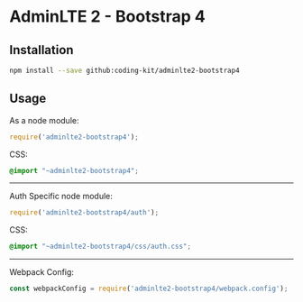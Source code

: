 # AdminLTE 2 - Bootstrap 4

## Installation

```bash
npm install --save github:coding-kit/adminlte2-bootstrap4
````

## Usage

As a node module:

```js
require('adminlte2-bootstrap4');
```

CSS:

```css
@import "~adminlte2-bootstrap4";
```

---
Auth Specific node module:

```js
require('adminlte2-bootstrap4/auth');
```

CSS:

```css
@import "~adminlte2-bootstrap4/css/auth.css";
```

---
Webpack Config:

```js
const webpackConfig = require('adminlte2-bootstrap4/webpack.config');
```
